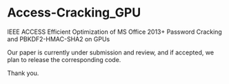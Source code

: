 # Access-Cracking_GPU
IEEE ACCESS Efficient Optimization of MS Office 2013+ Password Cracking and PBKDF2-HMAC-SHA2 on GPUs

Our paper is currently under submission and review, and if accepted, we plan to release the corresponding code.

Thank you.
